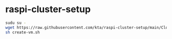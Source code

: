 # raspi-cluster-setup


```bash
sudu su -
wget https://raw.githubusercontent.com/kta/raspi-cluster-setup/main/Cloud-Init.sh -o create-vm.sh
sh create-vm.sh
```

